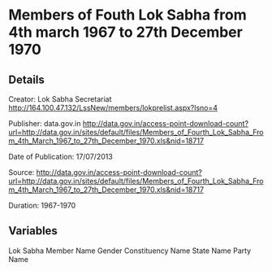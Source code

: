  Members of Fouth Lok Sabha from 4th march 1967 to 27th December 1970
==========================================================================

Details
---------

Creator: Lok Sabha Secretariat   http://164.100.47.132/LssNew/members/lokprelist.aspx?lsno=4

Publisher: data.gov.in http://data.gov.in/access-point-download-count?url=http://data.gov.in/sites/default/files/Members_of_Fourth_Lok_Sabha_From_4th_March_1967_to_27th_December_1970.xls&nid=18717

Date of Publication:  17/07/2013 

Source: http://data.gov.in/access-point-download-count?url=http://data.gov.in/sites/default/files/Members_of_Fourth_Lok_Sabha_From_4th_March_1967_to_27th_December_1970.xls&nid=18717

Duration: 1967-1970

Variables
------------
Lok Sabha
Member Name
Gender
Constituency Name
State Name
Party Name

